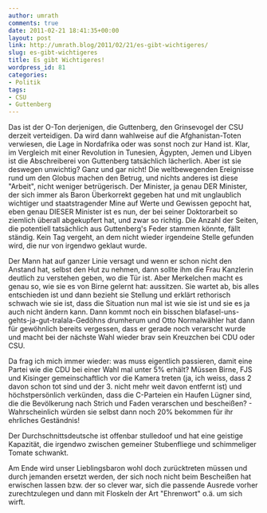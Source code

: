 ```yaml
---
author: umrath
comments: true
date: 2011-02-21 18:41:35+00:00
layout: post
link: http://umrath.blog/2011/02/21/es-gibt-wichtigeres/
slug: es-gibt-wichtigeres
title: Es gibt Wichtigeres!
wordpress_id: 81
categories:
- Politik
tags:
- CSU
- Guttenberg
---
```


Das ist der O-Ton derjenigen, die Guttenberg, den Grinsevogel der CSU derzeit verteidigen.
Da wird dann wahlweise auf die Afghanistan-Toten verwiesen, die Lage in Nordafrika oder was sonst noch zur Hand ist. Klar, im Vergleich mit einer Revolution in Tunesien, Ägypten, Jemen und Libyen ist die Abschreiberei von Guttenberg tatsächlich lächerlich. Aber ist sie deswegen unwichtig? Ganz und gar nicht! Die weltbewegenden Ereignisse rund um den Globus machen den Betrug, und nichts anderes ist diese "Arbeit", nicht weniger betrügerisch. Der Minister, ja genau DER Minister, der sich immer als Baron Überkorrekt gegeben hat und mit unglaublich wichtiger und staatstragender Mine auf Werte und Gewissen gepocht hat, eben genau DIESER Minister ist es nun, der bei seiner Doktorarbeit so ziemlich überall abgekupfert hat, und zwar so richtig. Die Anzahl der Seiten, die potentiell tatsächlich aus Guttenberg's Feder stammen könnte, fällt ständig. Kein Tag vergeht, an dem nicht wieder irgendeine Stelle gefunden wird, die nur von irgendwo geklaut wurde.

<!-- more -->Der Mann hat auf ganzer Linie versagt und wenn er schon nicht den Anstand hat, selbst den Hut zu nehmen, dann sollte ihm die Frau Kanzlerin deutlich zu verstehen geben, wo die Tür ist. Aber Merkelchen macht es genau so, wie sie es von Birne gelernt hat: aussitzen. Sie wartet ab, bis alles entschieden ist und dann bezieht sie Stellung und erklärt rethorisch schwach wie sie ist, dass die Situation nun mal ist wie sie ist und sie es ja auch nicht ändern kann. Dann kommt noch ein bisschen blafasel-uns-gehts-ja-gut-tralala-Gedöhns drumherum und Otto Normalwähler hat dann für gewöhnlich bereits vergessen, dass er gerade noch verarscht wurde und macht bei der nächste Wahl wieder brav sein Kreuzchen bei CDU oder CSU.

Da frag ich mich immer wieder: was muss eigentlich passieren, damit eine Partei wie die CDU bei einer Wahl mal unter 5% erhält? Müssen Birne, FJS und Kisinger gemeinschaftlich vor die Kamera treten (ja, ich weiss, dass 2 davon schon tot sind und der 3. nicht mehr weit davon entfernt ist) und höchstpersönlich verkünden, dass die C-Parteien ein Haufen Lügner sind, die die Bevölkerung nach Strich und Faden verarschen und bescheißen? - Wahrscheinlich würden sie selbst dann noch 20% bekommen für ihr ehrliches Geständnis!

Der Durchschnittsdeutsche ist offenbar stulledoof und hat eine geistige Kapazität, die irgendwo zwischen gemeiner Stubenfliege und schimmeliger Tomate schwankt.

Am Ende wird unser Lieblingsbaron wohl doch zurücktreten müssen und durch jemanden ersetzt werden, der sich noch nicht beim Bescheißen hat erwischen lassen bzw. der so clever war, sich die passende Ausrede vorher zurechtzulegen und dann mit Floskeln der Art "Ehrenwort" o.ä. um sich wirft.
